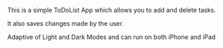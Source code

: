 <p>This is a simple ToDoList App which allows you to add and delete tasks.</p>
<p>It also saves changes made by the user.</p>
<p>Adaptive of Light and Dark Modes and can run on both iPhone and iPad</p>
